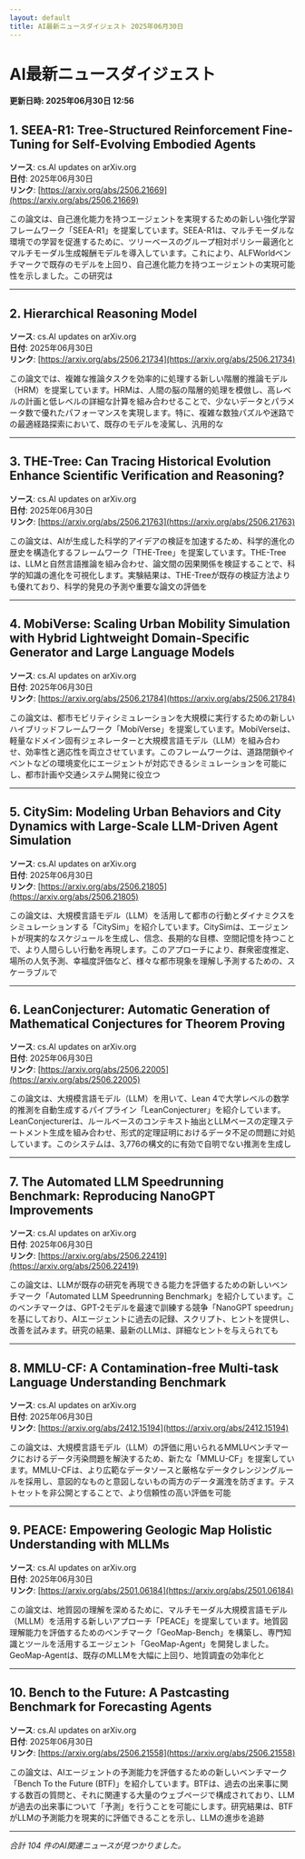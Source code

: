 ```yaml
---
layout: default
title: AI最新ニュースダイジェスト 2025年06月30日
---
```


# AI最新ニュースダイジェスト
**更新日時: 2025年06月30日 12:56**

## 1. SEEA-R1: Tree-Structured Reinforcement Fine-Tuning for Self-Evolving Embodied Agents

**ソース**: cs.AI updates on arXiv.org  
**日付**: 2025年06月30日  
**リンク**: [https://arxiv.org/abs/2506.21669](https://arxiv.org/abs/2506.21669)  

この論文は、自己進化能力を持つエージェントを実現するための新しい強化学習フレームワーク「SEEA-R1」を提案しています。SEEA-R1は、マルチモーダルな環境での学習を促進するために、ツリーベースのグループ相対ポリシー最適化とマルチモーダル生成報酬モデルを導入しています。これにより、ALFWorldベンチマークで既存のモデルを上回り、自己進化能力を持つエージェントの実現可能性を示しました。この研究は  

---

## 2. Hierarchical Reasoning Model

**ソース**: cs.AI updates on arXiv.org  
**日付**: 2025年06月30日  
**リンク**: [https://arxiv.org/abs/2506.21734](https://arxiv.org/abs/2506.21734)  

この論文では、複雑な推論タスクを効率的に処理する新しい階層的推論モデル（HRM）を提案しています。HRMは、人間の脳の階層的処理を模倣し、高レベルの計画と低レベルの詳細な計算を組み合わせることで、少ないデータとパラメータ数で優れたパフォーマンスを実現します。特に、複雑な数独パズルや迷路での最適経路探索において、既存のモデルを凌駕し、汎用的な  

---

## 3. THE-Tree: Can Tracing Historical Evolution Enhance Scientific Verification and Reasoning?

**ソース**: cs.AI updates on arXiv.org  
**日付**: 2025年06月30日  
**リンク**: [https://arxiv.org/abs/2506.21763](https://arxiv.org/abs/2506.21763)  

この論文は、AIが生成した科学的アイデアの検証を加速するため、科学的進化の歴史を構造化するフレームワーク「THE-Tree」を提案しています。THE-Treeは、LLMと自然言語推論を組み合わせ、論文間の因果関係を検証することで、科学的知識の進化を可視化します。実験結果は、THE-Treeが既存の検証方法よりも優れており、科学的発見の予測や重要な論文の評価を  

---

## 4. MobiVerse: Scaling Urban Mobility Simulation with Hybrid Lightweight Domain-Specific Generator and Large Language Models

**ソース**: cs.AI updates on arXiv.org  
**日付**: 2025年06月30日  
**リンク**: [https://arxiv.org/abs/2506.21784](https://arxiv.org/abs/2506.21784)  

この論文は、都市モビリティシミュレーションを大規模に実行するための新しいハイブリッドフレームワーク「MobiVerse」を提案しています。MobiVerseは、軽量なドメイン固有ジェネレーターと大規模言語モデル（LLM）を組み合わせ、効率性と適応性を両立させています。このフレームワークは、道路閉鎖やイベントなどの環境変化にエージェントが対応できるシミュレーションを可能にし、都市計画や交通システム開発に役立つ  

---

## 5. CitySim: Modeling Urban Behaviors and City Dynamics with Large-Scale LLM-Driven Agent Simulation

**ソース**: cs.AI updates on arXiv.org  
**日付**: 2025年06月30日  
**リンク**: [https://arxiv.org/abs/2506.21805](https://arxiv.org/abs/2506.21805)  

この論文は、大規模言語モデル（LLM）を活用して都市の行動とダイナミクスをシミュレーションする「CitySim」を紹介しています。CitySimは、エージェントが現実的なスケジュールを生成し、信念、長期的な目標、空間記憶を持つことで、より人間らしい行動を再現します。このアプローチにより、群衆密度推定、場所の人気予測、幸福度評価など、様々な都市現象を理解し予測するための、スケーラブルで  

---

## 6. LeanConjecturer: Automatic Generation of Mathematical Conjectures for Theorem Proving

**ソース**: cs.AI updates on arXiv.org  
**日付**: 2025年06月30日  
**リンク**: [https://arxiv.org/abs/2506.22005](https://arxiv.org/abs/2506.22005)  

この論文は、大規模言語モデル（LLM）を用いて、Lean 4で大学レベルの数学的推測を自動生成するパイプライン「LeanConjecturer」を紹介しています。LeanConjecturerは、ルールベースのコンテキスト抽出とLLMベースの定理ステートメント生成を組み合わせ、形式的定理証明におけるデータ不足の問題に対処しています。このシステムは、3,776の構文的に有効で自明でない推測を生成し  

---

## 7. The Automated LLM Speedrunning Benchmark: Reproducing NanoGPT Improvements

**ソース**: cs.AI updates on arXiv.org  
**日付**: 2025年06月30日  
**リンク**: [https://arxiv.org/abs/2506.22419](https://arxiv.org/abs/2506.22419)  

この論文は、LLMが既存の研究を再現できる能力を評価するための新しいベンチマーク「Automated LLM Speedrunning Benchmark」を紹介しています。このベンチマークは、GPT-2モデルを最速で訓練する競争「NanoGPT speedrun」を基にしており、AIエージェントに過去の記録、スクリプト、ヒントを提供し、改善を試みます。研究の結果、最新のLLMは、詳細なヒントを与えられても  

---

## 8. MMLU-CF: A Contamination-free Multi-task Language Understanding Benchmark

**ソース**: cs.AI updates on arXiv.org  
**日付**: 2025年06月30日  
**リンク**: [https://arxiv.org/abs/2412.15194](https://arxiv.org/abs/2412.15194)  

この論文は、大規模言語モデル（LLM）の評価に用いられるMMLUベンチマークにおけるデータ汚染問題を解決するため、新たな「MMLU-CF」を提案しています。MMLU-CFは、より広範なデータソースと厳格なデータクレンジングルールを採用し、意図的なものと意図しないもの両方のデータ漏洩を防ぎます。テストセットを非公開とすることで、より信頼性の高い評価を可能  

---

## 9. PEACE: Empowering Geologic Map Holistic Understanding with MLLMs

**ソース**: cs.AI updates on arXiv.org  
**日付**: 2025年06月30日  
**リンク**: [https://arxiv.org/abs/2501.06184](https://arxiv.org/abs/2501.06184)  

この論文は、地質図の理解を深めるために、マルチモーダル大規模言語モデル（MLLM）を活用する新しいアプローチ「PEACE」を提案しています。地質図理解能力を評価するためのベンチマーク「GeoMap-Bench」を構築し、専門知識とツールを活用するエージェント「GeoMap-Agent」を開発しました。GeoMap-Agentは、既存のMLLMを大幅に上回り、地質調査の効率化と  

---

## 10. Bench to the Future: A Pastcasting Benchmark for Forecasting Agents

**ソース**: cs.AI updates on arXiv.org  
**日付**: 2025年06月30日  
**リンク**: [https://arxiv.org/abs/2506.21558](https://arxiv.org/abs/2506.21558)  

この論文は、AIエージェントの予測能力を評価するための新しいベンチマーク「Bench To the Future (BTF)」を紹介しています。BTFは、過去の出来事に関する数百の質問と、それに関連する大量のウェブページで構成されており、LLMが過去の出来事について「予測」を行うことを可能にします。研究結果は、BTFがLLMの予測能力を現実的に評価できることを示し、LLMの進歩を追跡  

---

*合計 104 件のAI関連ニュースが見つかりました。*
